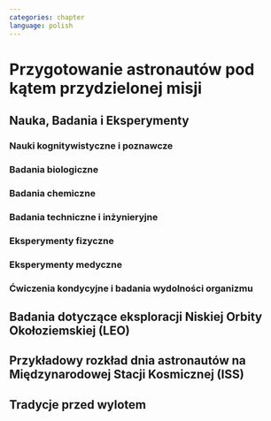 ```yaml
---
categories: chapter
language: polish
---
```


# Przygotowanie astronautów pod kątem przydzielonej misji
<!-- TODO:
- backup team
- trenowanie poruszania robotami
- hololense

- Assigmnets
    - ISS operations
    - ISS integrations
    - Safety
    - EVA
    - Robotics
    - Exploration branch, (GSDO) Ground Systems Development and Operations

> Nasa didn't hire us to be Program Managers or Engineers… we are operators
> -- Astronaut Victor Glover
-->

## Nauka, Badania i Eksperymenty

### Nauki kognitywistyczne i poznawcze

### Badania biologiczne

### Badania chemiczne

### Badania techniczne i inżynieryjne

### Eksperymenty fizyczne

### Eksperymenty medyczne

### Ćwiczenia kondycyjne i badania wydolności organizmu

## Badania dotyczące eksploracji Niskiej Orbity Okołoziemskiej (LEO)

## Przykładowy rozkład dnia astronautów na Międzynarodowej Stacji Kosmicznej (ISS)
<!-- TODO:
- Science and Technology
- Praca
    - rozpoczęcie pracy 7:30
    - zakończenie pracy 20:30
    - w trakcie:
        - 1h przerwy na lunch
        - 2h na fitness i ćwiczenia
- 140 różnych eksperymentów przez 6 miesięcy
- problemy ze wzrokiem ze względu na nacisk na gałkę oczną
- body fluid shift
- astronauci tracą Wapń (Calcium) 10x szybciej niż osoby mające Osteoporozę
- sen
    - zaśnięcie 22:00
    - pobudka 6:00
-->

## Tradycje przed wylotem
<!-- TODO:
- Białe Słońce Pustyni
- Wpis do Księgi w biurze Gagarina
- Obsikanie koła autobusu
- kwiaty pod murem na placu czerwonym na grobach poległych kosmonautów
- puszczanie muzyki przed startem
- zasadzenie drzewa

- sikanie na koło autobusu
- Podpis w pamiątkowej księdze w pokoju Gagarina
- Kwiaty pod murem Kremla dla poległych astronautów
- Zasadzenie drzewa w alei w Bajkonurze
- Wizyta na placu czerwonym

Space sickness
- obracanie przed startem góra dół kilka razy
-->
